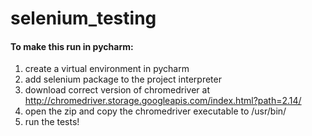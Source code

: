 # selenium_testing

<h4>To make this run in pycharm:</h4>

1. create a virtual environment in pycharm
2. add selenium package to the project interpreter
3. download correct version of chromedriver at http://chromedriver.storage.googleapis.com/index.html?path=2.14/
4. open the zip and copy the chromedriver executable to /usr/bin/
5. run the tests!
